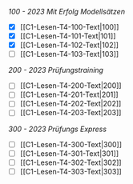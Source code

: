 *100 - 2023 Mit Erfolg Modellsätzen*
- [x] [[C1-Lesen-T4-100-Text|100]]
- [x] [[C1-Lesen-T4-101-Text|101]]
- [x] [[C1-Lesen-T4-102-Text|102]]
- [ ] [[C1-Lesen-T4-103-Text|103]]

*200 - 2023 Prüfungstraining*
- [ ] [[C1-Lesen-T4-200-Text|200]]
- [ ] [[C1-Lesen-T4-201-Text|201]]
- [ ] [[C1-Lesen-T4-202-Text|202]]
- [ ] [[C1-Lesen-T4-203-Text|203]]

*300 - 2023 Prüfungs Express*
- [ ] [[C1-Lesen-T4-300-Text|300]]
- [ ] [[C1-Lesen-T4-301-Text|301]]
- [ ] [[C1-Lesen-T4-302-Text|302]]
- [ ] [[C1-Lesen-T4-303-Text|303]]
